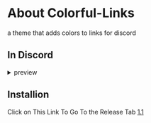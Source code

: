 # About Colorful-Links
a theme that adds colors to links for discord

## In Discord
<details id="Colorful-Links-details">
    <summary>preview</summary>

![Colorfull_links](https://user-images.githubusercontent.com/92543075/223362646-fe4ee19a-a0a6-42c7-abb9-870fb464785b.jpg)
sorry bad image

</details>

## Installion
Click on This Link To Go To the Release Tab [1.1](https://github.com/bd2r/Colorfull-Links/releases/tag/1.1)
